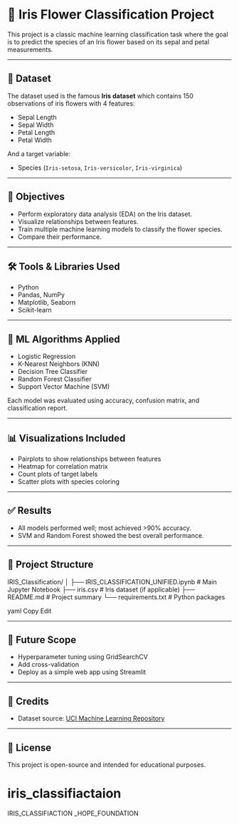 # 🌸 Iris Flower Classification Project

This project is a classic machine learning classification task where the goal is to predict the species of an Iris flower based on its sepal and petal measurements.

---

## 📂 Dataset

The dataset used is the famous **Iris dataset** which contains 150 observations of iris flowers with 4 features:

- Sepal Length
- Sepal Width
- Petal Length
- Petal Width

And a target variable:
- Species (`Iris-setosa`, `Iris-versicolor`, `Iris-virginica`)

---

## 📌 Objectives

- Perform exploratory data analysis (EDA) on the Iris dataset.
- Visualize relationships between features.
- Train multiple machine learning models to classify the flower species.
- Compare their performance.

---

## 🛠 Tools & Libraries Used

- Python
- Pandas, NumPy
- Matplotlib, Seaborn
- Scikit-learn

---

## 🧪 ML Algorithms Applied

- Logistic Regression
- K-Nearest Neighbors (KNN)
- Decision Tree Classifier
- Random Forest Classifier
- Support Vector Machine (SVM)

Each model was evaluated using accuracy, confusion matrix, and classification report.

---

## 📊 Visualizations Included

- Pairplots to show relationships between features
- Heatmap for correlation matrix
- Count plots of target labels
- Scatter plots with species coloring

---

## ✅ Results

- All models performed well; most achieved >90% accuracy.
- SVM and Random Forest showed the best overall performance.

---

## 📁 Project Structure

IRIS_Classification/
│
├── IRIS_CLASSIFICATION_UNIFIED.ipynb # Main Jupyter Notebook
├── iris.csv # Iris dataset (if applicable)
├── README.md # Project summary
└── requirements.txt # Python packages

yaml
Copy
Edit

---

## 🚀 Future Scope

- Hyperparameter tuning using GridSearchCV
- Add cross-validation
- Deploy as a simple web app using Streamlit

---

## 🙌 Credits

- Dataset source: [UCI Machine Learning Repository](https://archive.ics.uci.edu/ml/datasets/iris)

---

## 📜 License

This project is open-source and intended for educational purposes.
# iris_classifiactaion
IRIS_CLASSIFIACTION _HOPE_FOUNDATION
